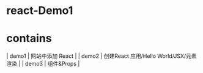 # react-Demo1  
# contains 
| demo1	| 网站中添加 React |
| demo2	| 创建React 应用/Hello World/JSX/元素渲染 |
| demo3	| 组件&Props |